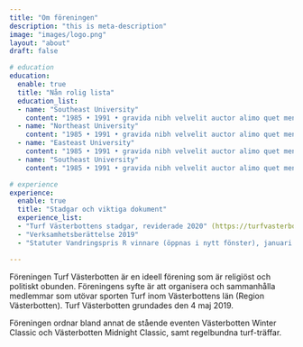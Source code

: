 ```yaml
---
title: "Om föreningen"
description: "this is meta-description"
image: "images/logo.png"
layout: "about"
draft: false

# education
education:
  enable: true
  title: "Nån rolig lista"
  education_list:
  - name: "Southeast University"
    content: "1985 • 1991 • gravida nibh velvelit auctor alimo quet menean solli"
  - name: "Northeast University"
    content: "1985 • 1991 • gravida nibh velvelit auctor alimo quet menean solli"
  - name: "Easteast University"
    content: "1985 • 1991 • gravida nibh velvelit auctor alimo quet menean solli"
  - name: "Southeast University"
    content: "1985 • 1991 • gravida nibh velvelit auctor alimo quet menean solli"

# experience
experience:
  enable: true
  title: "Stadgar och viktiga dokument"
  experience_list:
  - "Turf Västerbottens stadgar, reviderade 2020" (https://turfvasterbotten.files.wordpress.com/2020/03/2020-turf-vc3a4sterbottens-stadgar.pdf)
  - "Verksamhetsberättelse 2019"
  - "Statuter Vandringspris R vinnare (öppnas i nytt fönster), januari 2020"

---
```


Föreningen Turf Västerbotten är en ideell förening som är religiöst och politiskt obunden. Föreningens syfte är att organisera och sammanhålla medlemmar som utövar sporten Turf inom Västerbottens län (Region Västerbotten). Turf Västerbotten grundades den 4 maj 2019.

Föreningen ordnar bland annat de stående eventen Västerbotten Winter Classic och Västerbotten Midnight Classic, samt regelbundna turf-träffar.

